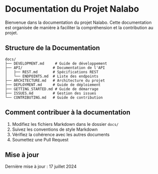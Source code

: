 # Documentation du Projet Nalabo

Bienvenue dans la documentation du projet Nalabo. Cette documentation est organisée de manière à faciliter la compréhension et la contribution au projet.

## Structure de la Documentation

```
docs/
├── DEVELOPMENT.md     # Guide de développement
├── API/              # Documentation de l'API
│   ├── REST.md       # Spécifications REST
│   └── ENDPOINTS.md  # Liste des endpoints
├── ARCHITECTURE.md   # Architecture du projet
├── DEPLOYMENT.md     # Guide de déploiement
├── GETTING_STARTED.md # Guide de démarrage
├── ISSUES.md         # Gestion des issues
└── CONTRIBUTING.md   # Guide de contribution
```

## Comment contribuer à la documentation

1. Modifiez les fichiers Markdown dans le dossier `docs/`
2. Suivez les conventions de style Markdown
3. Vérifiez la cohérence avec les autres documents
4. Soumettez une Pull Request

## Mise à jour

Dernière mise à jour : 17 juillet 2024
